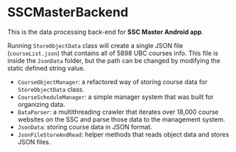 # SSCMasterBackend

This is the data processing back-end for __SSC Master Android app__.

Running `StoreObjectData` class will create a single JSON file (`courseList.json`) that contains all of 5898 UBC courses info.
This file is inside the `JsonData` folder, but the path can be changed by modifying the static defined string value.

* `CourseObjectManager`: a refactored way of storing course data for `StoreObjectData` class.
* `CourseScheduleManager`: a simple manager system that was built for organizing data.
* `DataParser`: a multithreading crawler that iterates over 18,000 course websites on the SSC and parse those data to the management system.
* `JsonData`: storing course data in JSON format. 
* `JsonFileStoreAndRead`: helper methods that reads object data and stores JSON files.
